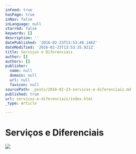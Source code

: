 ```yaml
---
inFeed: true
hasPage: true
inNav: false
inLanguage: null
starred: false
keywords: []
description: ''
datePublished: '2016-02-23T13:53:48.146Z'
dateModified: '2016-02-23T13:53:35.921Z'
title: Serviços e Diferenciais
author: []
authors: []
publisher:
  name: null
  domain: null
  url: null
  favicon: null
sourcePath: _posts/2016-02-23-servicos-e-diferenciais.md
published: true
url: servicos-e-diferenciais/index.html
_type: Article

---
```

# Serviços e Diferenciais
![](https://the-grid-user-content.s3-us-west-2.amazonaws.com/8562cf0e-c14f-41aa-a389-d9c3e3d06518.png)
